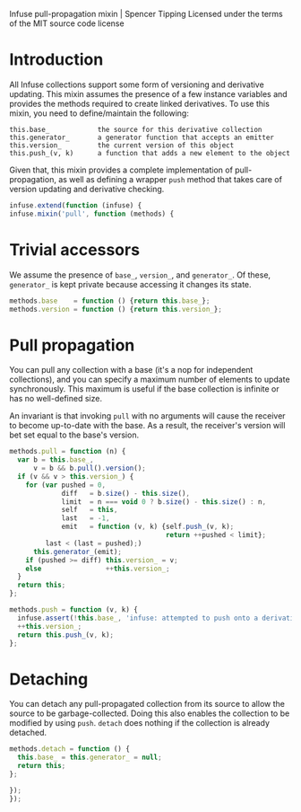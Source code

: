 Infuse pull-propagation mixin | Spencer Tipping
Licensed under the terms of the MIT source code license

# Introduction

All Infuse collections support some form of versioning and derivative updating.
This mixin assumes the presence of a few instance variables and provides the
methods required to create linked derivatives. To use this mixin, you need to
define/maintain the following:

    this.base_            the source for this derivative collection
    this.generator_       a generator function that accepts an emitter
    this.version_         the current version of this object
    this.push_(v, k)      a function that adds a new element to the object

Given that, this mixin provides a complete implementation of pull-propagation,
as well as defining a wrapper `push` method that takes care of version
updating and derivative checking.

```js
infuse.extend(function (infuse) {
infuse.mixin('pull', function (methods) {
```

# Trivial accessors

We assume the presence of `base_`, `version_`, and `generator_`. Of these,
`generator_` is kept private because accessing it changes its state.

```js
methods.base    = function () {return this.base_};
methods.version = function () {return this.version_};
```

# Pull propagation

You can pull any collection with a base (it's a nop for independent
collections), and you can specify a maximum number of elements to update
synchronously. This maximum is useful if the base collection is infinite or has
no well-defined size.

An invariant is that invoking `pull` with no arguments will cause the receiver
to become up-to-date with the base. As a result, the receiver's version will
bet set equal to the base's version.

```js
methods.pull = function (n) {
  var b = this.base_,
      v = b && b.pull().version();
  if (v && v > this.version_) {
    for (var pushed = 0,
             diff   = b.size() - this.size(),
             limit  = n === void 0 ? b.size() - this.size() : n,
             self   = this,
             last   = -1,
             emit   = function (v, k) {self.push_(v, k);
                                       return ++pushed < limit};
         last < (last = pushed);)
      this.generator_(emit);
    if (pushed >= diff) this.version_ = v;
    else                ++this.version_;
  }
  return this;
};
```

```js
methods.push = function (v, k) {
  infuse.assert(!this.base_, 'infuse: attempted to push onto a derivative');
  ++this.version_;
  return this.push_(v, k);
};
```

# Detaching

You can detach any pull-propagated collection from its source to allow the
source to be garbage-collected. Doing this also enables the collection to be
modified by using `push`. `detach` does nothing if the collection is already
detached.

```js
methods.detach = function () {
  this.base_ = this.generator_ = null;
  return this;
};
```

```js
});
});

```
